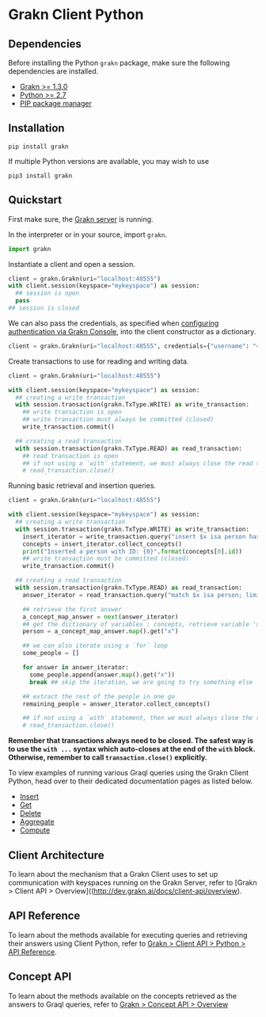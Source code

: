 # Grakn Client Python

## Dependencies
Before installing the Python `grakn` package, make sure the following dependencies are installed.

- [Grakn >= 1.3.0](https://github.com/graknlabs/grakn/releases)
- [Python >= 2.7](https://www.python.org/downloads/)
- [PIP package manager](https://pip.pypa.io/en/stable/installing/)

## Installation
```
pip install grakn
```
If multiple Python versions are available, you may wish to use
```
pip3 install grakn
```

## Quickstart
First make sure, the [Grakn server](http://dev.grakn.ai/docs/running-grakn/install-and-run#start-the-grakn-server) is running.

In the interpreter or in your source, import `grakn`.

```python
import grakn
```

Instantiate a client and open a session.

```python
client = grakn.Grakn(uri="localhost:48555")
with client.session(keyspace="mykeyspace") as session:
  ## session is open
  pass
## session is closed
```

We can also pass the credentials, as specified when [configuring authentication via Grakn Console](http://dev.grakn.ai/docs/management/users), into the client constructor as a dictionary.

```python
client = grakn.Grakn(uri="localhost:48555", credentials={"username": "<username>", "password": "<password>"})
```

Create transactions to use for reading and writing data.

```python
client = grakn.Grakn(uri="localhost:48555")

with client.session(keyspace="mykeyspace") as session:
  ## creating a write transaction
  with session.transaction(grakn.TxType.WRITE) as write_transaction:
    ## write transaction is open
    ## write transaction must always be committed (closed)
    write_transaction.commit()

  ## creating a read transaction
  with session.transaction(grakn.TxType.READ) as read_transaction:
    ## read transaction is open
    ## if not using a `with` statement, we must always close the read transaction like so
    # read_transaction.close()
```

Running basic retrieval and insertion queries.

```python
client = grakn.Grakn(uri="localhost:48555")

with client.session(keyspace="mykeyspace") as session:
  ## creating a write transaction
  with session.transaction(grakn.TxType.WRITE) as write_transaction:
    insert_iterator = write_transaction.query("insert $x isa person has birth-date 2018-08-06;")
    concepts = insert_iterator.collect_concepts()
    print("Inserted a person with ID: {0}".format(concepts[0].id))
    ## write transaction must be committed (closed)
    write_transaction.commit()

  ## creating a read transaction
  with session.transaction(grakn.TxType.READ) as read_transaction:
    answer_iterator = read_transaction.query("match $x isa person; limit 10; get;")

    ## retrieve the first answer
    a_concept_map_answer = next(answer_iterator)
    ## get the dictionary of variables : concepts, retrieve variable 'x'
    person = a_concept_map_answer.map().get("x")

    ## we can also iterate using a `for` loop
    some_people = []

    for answer in answer_iterator:
      some_people.append(answer.map().get("x"))
      break ## skip the iteration, we are going to try something else

    ## extract the rest of the people in one go
    remaining_people = answer_iterator.collect_concepts()

    ## if not using a `with` statement, then we must always close the read transaction
    # read_transaction.close()
```
**Remember that transactions always need to be closed. The safest way is to use the `with ...` syntax which auto-closes at the end of the `with` block. Otherwise, remember to call `transaction.close()` explicitly.**

To view examples of running various Graql queries using the Grakn Client Python, head over to their dedicated documentation pages as listed below.

- [Insert](http://dev.grakn.ai/docs/query/insert-query)
- [Get](http://dev.grakn.ai/docs/query/get-query)
- [Delete](http://dev.grakn.ai/docs/query/delete-query)
- [Aggregate](http://dev.grakn.ai/docs/query/aggregate-query)
- [Compute](http://dev.grakn.ai/docs/query/compute-query)

## Client Architecture
To learn about the mechanism that a Grakn Client uses to set up communication with keyspaces running on the Grakn Server, refer to [Grakn > Client API > Overview]((http://dev.grakn.ai/docs/client-api/overview).

## API Reference
To learn about the methods available for executing queries and retrieving their answers using Client Python, refer to [Grakn > Client API > Python > API Reference](http://dev.grakn.ai/docs/client-api/python#api-reference).

## Concept API
To learn about the methods available on the concepts retrieved as the answers to Graql queries, refer to [Grakn > Concept API > Overview](http://dev.grakn.ai/docs/concept-api/overview)